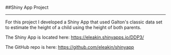 ##Shiny App Project

___

For this project I developed a Shiny App that used Galton's classic data set to estimate the height of a child using the height of both parents. 

The Shiny App is located here: https://eleakin.shinyapps.io/DDP3/

The GitHub repo is here: https://github.com/eleakin/shinyapp


